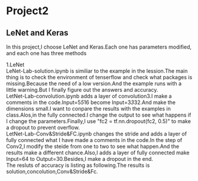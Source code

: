 # Project2
## LeNet and Keras
  In this project,I choose LeNet and Keras.Each one has parameters modified, and each one has three methods  
  
1.LeNet  
    LeNet-Lab-solution.ipynb is similiar to the example in the lession.The main thing is to check the environment of tenserflow and check what packages is missing.Because the need of a low version.And the example runs with a little warning.But I finally figure out the answers and accuracy.  
    LetNet-Lab-convolution.ipynb adds a layer of convolution3.I make a comments in the code.Input=5*5*16 become Input=3*3*32.And make the dimensions small.I want to conpare the results with the examples in class.Alos,in the fully connected.I change the output to see what happens if I change the parameters.Finally,I use "fc2 = tf.nn.dropout(fc2, 0.5)" to make a dropout to prevent overflow.  
    LetNet-Lab-Conv&Stride&FC.ipynb changes the stride and adds a layer of fully connected what I have made a comments in the code.In the step of Conv2,I modify the steide from one to two to see what happen.And the results make a different chance.Also,I adds a layer of fully connected make Input=64 to Output=30.Besides,I make a dropout in the end.  
    The resluts of accuracy is listing as following.The results is solution,concolution,Conv&Stride&Fc.
